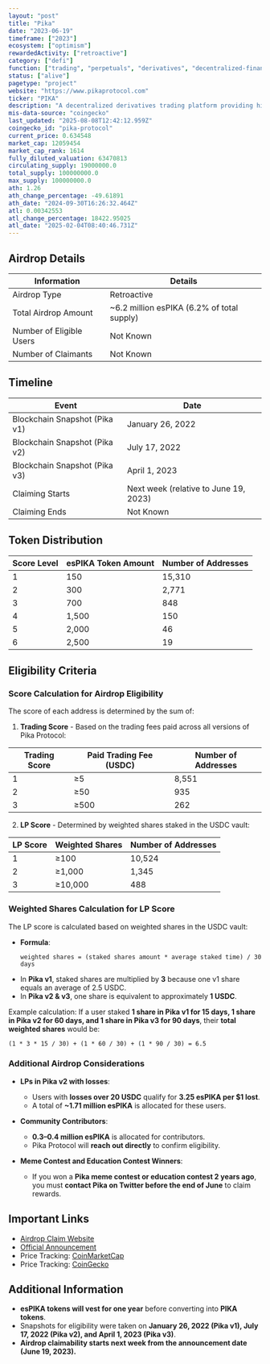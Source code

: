 ```yaml
---
layout: "post"
title: "Pika"
date: "2023-06-19"
timeframe: ["2023"]
ecosystem: ["optimism"]
rewardedActivity: ["retroactive"]
category: ["defi"]
function: ["trading", "perpetuals", "derivatives", "decentralized-finance"]
status: ["alive"]
pagetype: "project"
website: "https://www.pikaprotocol.com"
ticker: "PIKA"
description: "A decentralized derivatives trading platform providing high-leverage trading with deep liquidity and efficiency."
mis-data-source: "coingecko"
last_updated: "2025-08-08T12:42:12.959Z"
coingecko_id: "pika-protocol"
current_price: 0.634548
market_cap: 12059454
market_cap_rank: 1614
fully_diluted_valuation: 63470813
circulating_supply: 19000000.0
total_supply: 100000000.0
max_supply: 100000000.0
ath: 1.26
ath_change_percentage: -49.61891
ath_date: "2024-09-30T16:26:32.464Z"
atl: 0.00342553
atl_change_percentage: 18422.95025
atl_date: "2025-02-04T08:40:46.731Z"
---
```


## Airdrop Details

| Information              | Details                                    |
| ------------------------ | ------------------------------------------ |
| Airdrop Type             | Retroactive                                |
| Total Airdrop Amount     | ~6.2 million esPIKA (6.2% of total supply) |
| Number of Eligible Users | Not Known                                  |
| Number of Claimants      | Not Known                                  |

## Timeline

| Event                         | Date                                  |
| ----------------------------- | ------------------------------------- |
| Blockchain Snapshot (Pika v1) | January 26, 2022                      |
| Blockchain Snapshot (Pika v2) | July 17, 2022                         |
| Blockchain Snapshot (Pika v3) | April 1, 2023                         |
| Claiming Starts               | Next week (relative to June 19, 2023) |
| Claiming Ends                 | Not Known                             |

## Token Distribution

| Score Level | esPIKA Token Amount | Number of Addresses |
| ----------- | ------------------- | ------------------- |
| 1           | 150                 | 15,310              |
| 2           | 300                 | 2,771               |
| 3           | 700                 | 848                 |
| 4           | 1,500               | 150                 |
| 5           | 2,000               | 46                  |
| 6           | 2,500               | 19                  |

## Eligibility Criteria

### **Score Calculation for Airdrop Eligibility**

The score of each address is determined by the sum of:

1. **Trading Score** - Based on the trading fees paid across all versions of Pika Protocol:

| Trading Score | Paid Trading Fee (USDC) | Number of Addresses |
| ------------- | ----------------------- | ------------------- |
| 1             | ≥5                      | 8,551               |
| 2             | ≥50                     | 935                 |
| 3             | ≥500                    | 262                 |

2. **LP Score** - Determined by weighted shares staked in the USDC vault:

| LP Score | Weighted Shares | Number of Addresses |
| -------- | --------------- | ------------------- |
| 1        | ≥100            | 10,524              |
| 2        | ≥1,000          | 1,345               |
| 3        | ≥10,000         | 488                 |

### **Weighted Shares Calculation for LP Score**

The LP score is calculated based on weighted shares in the USDC vault:

- **Formula**:
  ```
  weighted shares = (staked shares amount * average staked time) / 30 days
  ```
- In **Pika v1**, staked shares are multiplied by **3** because one v1 share equals an average of 2.5 USDC.
- In **Pika v2 & v3**, one share is equivalent to approximately **1 USDC**.

Example calculation:
If a user staked **1 share in Pika v1 for 15 days, 1 share in Pika v2 for 60 days, and 1 share in Pika v3 for 90 days**, their **total weighted shares** would be:

```
(1 * 3 * 15 / 30) + (1 * 60 / 30) + (1 * 90 / 30) = 6.5
```

### **Additional Airdrop Considerations**

- **LPs in Pika v2 with losses**:

  - Users with **losses over 20 USDC** qualify for **3.25 esPIKA per $1 lost**.
  - A total of **~1.71 million esPIKA** is allocated for these users.

- **Community Contributors**:

  - **0.3–0.4 million esPIKA** is allocated for contributors.
  - Pika Protocol will **reach out directly** to confirm eligibility.

- **Meme Contest and Education Contest Winners**:
  - If you won a **Pika meme contest or education contest 2 years ago**, you must **contact Pika on Twitter before the end of June** to claim rewards.

## Important Links

- [Airdrop Claim Website](https://www.pikaprotocol.com/#/airdrop)
- [Official Announcement](https://pikaprotocol.medium.com/pika-retroactive-airdrop-a986655fa27f)
- Price Tracking: [CoinMarketCap](https://coinmarketcap.com/currencies/pika-protocol)
- Price Tracking: [CoinGecko](https://www.coingecko.com/en/coins/pika-protocol)

## Additional Information

- **esPIKA tokens will vest for one year** before converting into **PIKA tokens**.
- Snapshots for eligibility were taken on **January 26, 2022 (Pika v1), July 17, 2022 (Pika v2), and April 1, 2023 (Pika v3)**.
- **Airdrop claimability starts next week from the announcement date (June 19, 2023).**
